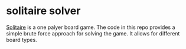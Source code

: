 # solitaire solver

[Solitaire](https://en.wikipedia.org/wiki/Peg_solitaire) is a one palyer board game. The code in this repo provides a simple brute force approach for solving the game. It allows for different board types.
